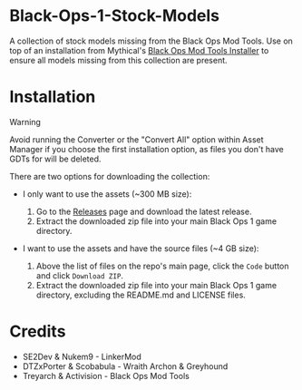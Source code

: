 # Black-Ops-1-Stock-Models
A collection of stock models missing from the Black Ops Mod Tools. Use on top of an installation from Mythical's [Black Ops Mod Tools Installer](https://github.com/Mythical-Github/Black-Ops-Mod-Tools-Installer) to ensure all models missing from this collection are present.

# Installation
> [!WARNING]
> Avoid running the Converter or the "Convert All" option within Asset Manager if you choose the first installation option, as files you don't have GDTs for will be deleted.

There are two options for downloading the collection:
* I only want to use the assets (~300 MB size):
  1. Go to the [Releases](https://github.com/arrowsv/Black-Ops-1-Stock-Models/releases) page and download the latest release.
  2. Extract the downloaded zip file into your main Black Ops 1 game directory.

* I want to use the assets and have the source files (~4 GB size):
  1. Above the list of files on the repo's main page, click the `Code` button and click `Download ZIP`.
  2. Extract the downloaded zip file into your main Black Ops 1 game directory, excluding the README.md and LICENSE files.

# Credits
- SE2Dev & Nukem9 - LinkerMod
- DTZxPorter & Scobabula - Wraith Archon & Greyhound
- Treyarch & Activision - Black Ops Mod Tools
